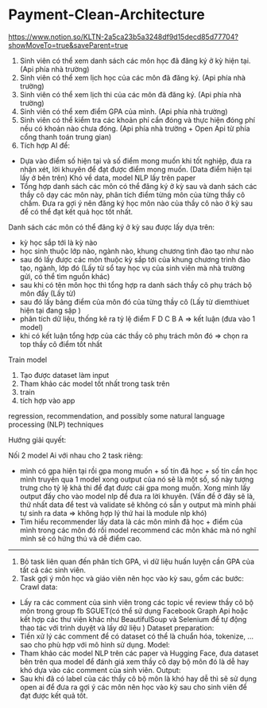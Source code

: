 ﻿# Payment-Clean-Architecture
https://www.notion.so/KLTN-2a5ca23b5a3248df9d15decd85d77704?showMoveTo=true&saveParent=true
1. Sinh viên có thể xem danh sách các môn học đã đăng ký ở kỳ hiện tại. (Api phía nhà trường)
2. Sinh viên có thể xem lịch học của các môn đã đăng ký. (Api phía nhà trường)
3. Sinh viên có thể xem lịch thi của các môn đã đăng ký. (Api phía nhà trường)
4. Sinh viên có thể xem điểm GPA của mình. (Api phía nhà trường)
5. Sinh viên có thể kiểm tra các khoản phí cần đóng và thực hiện đóng phí nếu có khoản nào chưa đóng. (Api phía nhà trường + Open Api từ phía cổng thanh toán trung gian)
6. Tích hợp AI để:
- Dựa vào điểm số hiện tại và số điểm mong muốn khi tốt nghiệp, đưa ra nhận xét, lời khuyên để đạt được điểm mong muốn. (Data điểm hiện tại lấy ở bên trên) Khó về data, model NLP lấy trên paper
- Tổng hợp danh sách các môn có thể đăng ký ở kỳ sau và danh sách các thầy cô dạy các môn này, phân tích điểm từng môn của từng thầy cô chấm.
Đưa ra gợi ý nên đăng ký học môn nào của thầy cô nào ở kỳ sau để có thể đạt kết quả học tốt nhất.

Danh sách các môn có thể đăng ký ở kỳ sau được lấy dựa trên: 

- kỳ học sắp tới là kỳ nào
- học sinh thuộc lớp nào, ngành nào, khung chương tình đào tạo như nào
- sau đó lấy được các môn thuộc kỳ sắp tới của khung chương trình đào tạo, ngành, lớp đó (Lấy từ sổ tay học vụ của sinh viên mà nhà trường gửi, có thể tìm nguồn khác)
- sau khi có tên môn học thì tổng hợp ra danh sách thầy cô phụ trách bộ môn đấy (Lấy từ)
- sau đó lấy bảng điểm của môn đó của từng thầy cô (Lấy từ diemthiuet hiện tại đang sập )
- phân tích dữ liệu, thống kê ra tỷ lệ điểm F D C B A ⇒ kết luận (đưa vào 1 model)
- khi có kết luận tổng hợp của các thầy cô phụ trách môn đó ⇒ chọn ra top thầy cô điểm tốt nhất

Train model

1. Tạo được dataset làm input
2. Tham khảo các model tốt nhất trong task trên 
3. train
4. tích hợp vào app

regression, recommendation, and possibly some natural language processing (NLP) techniques

Hướng giải quyết:

Nối 2 model Ai với nhau cho 2 task riêng:

- mình có gpa hiện tại rồi gpa mong muốn + số tín đã học + số tín cần học mình truyền qua 1 model xong output của nó sẽ là một số, số này tượng trưng cho tỷ lệ khả thi để đạt được cái gpa mong muốn. Xong mình lấy output đấy cho vào model nlp để đưa ra lời khuyên. (Vấn đề ở đây sẽ là, thứ nhất data để test và validate sẽ không có sẵn y output mà mình phải tự sinh ra data ⇒ không hợp lý thứ hai là module nlp khó)
- Tìm hiểu recommender lấy data là các môn mình đã học + điểm của mình trong các môn đó rồi model recommend các môn khác mà nó nghĩ mình sẽ có hứng thú và dễ điểm cao.
- ----------------------------------------------------------------------------------------------------------------------------------------------------------------------------------------------------------------------------------------------------------------------
1. Bỏ task liên quan đến phân tích GPA, vì dữ liệu huấn luyện cần GPA của tất cả các sinh viên.
2. Task gợi ý môn học và giáo viên nên học vào kỳ sau, gồm các bước:
Crawl data:
- Lấy ra các comment của sinh viên trong các topic về review thầy cô bộ môn trong group fb SGUET(có thể sử dụng Facebook Graph Api hoặc kết hợp các thư viện khác như BeautifulSoup và Selenium để tự động thao tác với trình duyệt và lấy dữ liệu )
Dataset preparation:
- Tiền xử lý các comment để có dataset có thể là chuẩn hóa, tokenize, ...  sao cho phù hợp với mô hình sử dụng.
Model:
- Tham khảo các model NLP trên các paper và Hugging Face, đưa dataset bên trên qua model để đánh giá xem thầy cô dạy bộ môn đó là dễ hay khó dựa vào các comment của sinh viên.
Output:
- Sau khi đã có label của các thầy cô bộ môn là khó hay dễ thì sẽ sử dụng open ai để đưa ra gợi ý các môn nên học vào kỳ sau cho sinh viên để đạt được kết quả tốt.
